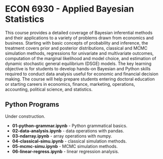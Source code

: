 ECON 6930 - Applied Bayesian Statistics
================
This course provides a detailed coverage of Bayesian inferential methods and their applications to a variety of problems drawn from economics and business. Starting with basic concepts of probability and inference, the treatment covers prior and posterior distributions, classical and MCMC simulation methods, regressions for univariate and multivariate outcomes, computation of the marginal likelihood and model choice, and estimation of dynamic stochastic general equilibrium (DSGE) models. The key learning objective is for students to develop hands-on Bayesian and Python skills required to conduct data analysis useful for economic and financial decision making. The course will help prepare students entering doctoral education or starting careers in economics, finance, marketing, operations, accounting, political science, and statistics.

Python Programs
-----------------------------------
Under construction.

* **01-python-grammar.ipynb** - Python grammatical basics.
* **02-data-analysis.ipynb** - data operations with pandas.
* **03-ndarray.ipynb** - array operations with numpy.
* **04-classical-simu.ipynb** - classical simulation methods.
* **05-mcmc-simu.ipynb** - MCMC simulation methods.
* **06-linear-regress.ipynb** - linear regression analysis.